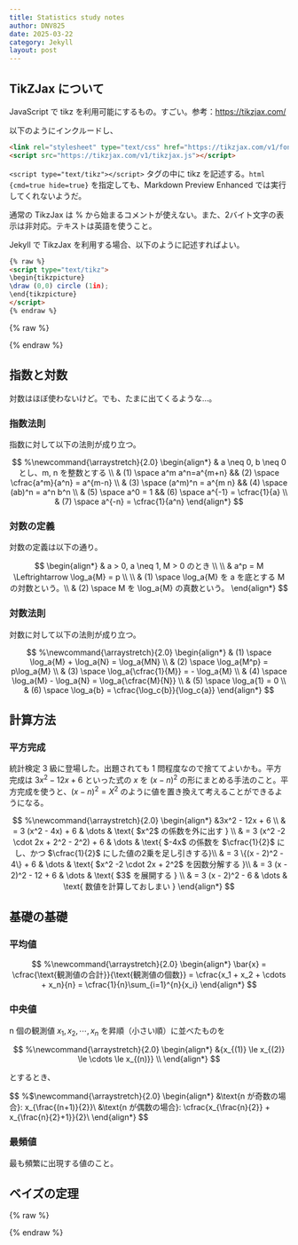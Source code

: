 ```yaml
---
title: Statistics study notes
author: DNV825
date: 2025-03-22
category: Jekyll
layout: post
---
```


<!-- ローカル確認時は有効化、プッシュ時には無効化すること。
<link rel="stylesheet" type="text/css" href="https://tikzjax.com/v1/fonts.css">
<script src="https://tikzjax.com/v1/tikzjax.js"></script> -->

## TikZJax について

JavaScript で tikz を利用可能にするもの。すごい。参考：<https://tikzjax.com/>

以下のようにインクルードし、

```html
<link rel="stylesheet" type="text/css" href="https://tikzjax.com/v1/fonts.css">
<script src="https://tikzjax.com/v1/tikzjax.js"></script>
```

`<script type="text/tikz"></script>` タグの中に tikz を記述する。`html {cmd=true hide=true}` を指定しても、Markdown Preview Enhanced では実行してくれないようだ。

通常の TikzJax は % から始まるコメントが使えない。また、2バイト文字の表示は非対応。テキストは英語を使うこと。

Jekyll で TikzJax を利用する場合、以下のように記述すればよい。

```html
{% raw %}
<script type="text/tikz">
\begin{tikzpicture}
\draw (0,0) circle (1in);
\end{tikzpicture}
</script>
{% endraw %}
```

{% raw %}
<script type="text/tikz">
\begin{tikzpicture}
\draw (0,0) circle (1in);
\end{tikzpicture}
</script>
{% endraw %}

## 指数と対数

対数はほぼ使わないけど。でも、たまに出てくるような…。

### 指数法則

指数に対して以下の法則が成り立つ。

$$
%\newcommand{\arraystretch}{2.0}
\begin{align*}
& a \neq 0, b \neq 0 とし、m, n を整数とする \\
& (1) \space a^m a^n=a^{m+n} && (2) \space \cfrac{a^m}{a^n} = a^{m-n} \\
& (3) \space (a^m)^n = a^{m n} && (4) \space (ab)^n = a^n b^n \\
& (5) \space a^0 = 1 && (6) \space a^{-1} = \cfrac{1}{a} \\
& (7) \space a^{-n} = \cfrac{1}{a^n}
\end{align*}
$$

### 対数の定義

対数の定義は以下の通り。

$$
\begin{align*}
& a > 0, a \neq 1, M > 0 のとき \\
\\
& a^p = M \Leftrightarrow \log_a{M} = p \\
\\
& (1) \space \log_a{M} を a を底とする M の対数という。\\
& (2) \space M を \log_a{M} の真数という。
\end{align*}
$$

### 対数法則

対数に対して以下の法則が成り立つ。

$$
%\newcommand{\arraystretch}{2.0}
\begin{align*}
& (1) \space \log_a{M} + \log_a{N} = \log_a{MN} \\
& (2) \space \log_a{M^p} = p\log_a{M} \\
& (3) \space \log_a{\cfrac{1}{M}} = - \log_a{M} \\
& (4) \space \log_a{M} - \log_a{N} = \log_a{\cfrac{M}{N}} \\
& (5) \space \log_a{1} = 0 \\
& (6) \space \log_a{b} = \cfrac{\log_c{b}}{\log_c{a}}
\end{align*}
$$

## 計算方法

### 平方完成

統計検定 3 級に登場した。出題されても 1 問程度なので捨ててよいかも。平方完成は $3x^2 -12x +6$ といった式の $x$ を $(x - n)^2$ の形にまとめる手法のこと。平方完成を使うと、$(x - n)^2 = X^2$ のように値を置き換えて考えることができるようになる。

$$
%\newcommand{\arraystretch}{2.0}
\begin{align*}
&3x^2  - 12x + 6 \\
& = 3 (x^2 - 4x) + 6 & \dots & \text{ $x^2$ の係数を外に出す } \\
& = 3 (x^2 -2 \cdot 2x + 2^2 - 2^2) + 6 & \dots & \text{ $-4x$ の係数を $\cfrac{1}{2}$ にし、かつ $\cfrac{1}{2}$ にした値の2乗を足し引きする}\\
& = 3 \{(x - 2)^2 - 4\} + 6 & \dots & \text{ $x^2 -2 \cdot 2x + 2^2$ を因数分解する }\\
& = 3 (x - 2)^2 - 12 + 6 & \dots & \text{ $3$ を展開する } \\
& = 3 (x - 2)^2 - 6 & \dots & \text{ 数値を計算しておしまい }
\end{align*}
$$

## 基礎の基礎

### 平均値

$$
%\newcommand{\arraystretch}{2.0}
\begin{align*}
\bar{x} = \cfrac{\text{観測値の合計}}{\text{観測値の個数}} = \cfrac{x_1 + x_2 + \cdots + x_n}{n} = \cfrac{1}{n}\sum_{i=1}^{n}{x_i}
\end{align*}
$$

### 中央値

n 個の観測値 $x_1, x_2, \cdots , x_n$ を昇順（小さい順）に並べたものを

$$
%\newcommand{\arraystretch}{2.0}
\begin{align*}
&{x_{(1)} \le x_{(2)} \le \cdots \le x_{(n)}} \\
\end{align*}
$$

とするとき、

$$
%$\newcommand{\arraystretch}{2.0}
\begin{align*}
&\text{n が奇数の場合}: x_{\frac{(n+1)}{2}}\\
&\text{n が偶数の場合}: \cfrac{x_{\frac{n}{2}} + x_{\frac{n}{2}+1}}{2}\\
\end{align*}
$$

### 最頻値

最も頻繁に出現する値のこと。

## ベイズの定理

<!-- {% raw %}
<script type="text/tikz">
\begin{tikzpicture}[scale=0.1]

% 大枠の四角
\draw (0,0) rectangle (160,100);

% 保菌者（0.01%）の領域
\fill[orange!30] (0,3) rectangle (3,100);

% 陽性（真）のラベル
\draw[thick] (0,100) -- (-10,100);
\draw[thick, <->] (-5,4) -- (-5,99)  node [midway, left,  align=center] {$99\%$};
\draw[thick] (0,3) -- (-10,3);
\draw[->] (10,50) -- (5,50) node[right] at (10,50) {Positive (true)};

% 非保菌者（99.99%）のうち陽性（誤り）の領域
\fill[blue!20] (0,100) rectangle (160,97);

% 陽性（誤り）のラベル
\draw[<->] (10,97) -- (10,100) node[midway,right]{$1\%$};
\draw[thick, ->] (75,93) -- (75,97) node[below] at (75,92) {Positive (false)};

% 上部のラベル
\draw[thick, <->] (0,103) -- (3, 103) node[midway, above,align=center] at(0, 105) {P(B) = 0.01\%\\(carrier) };
\draw[thick, <->] (3,103) -- (160,103) node [midway, above, align=center] {P($\overline{B}$) = 99.99\%\\(not carrier)};

% 数式
\draw (200,90) -- (180,90) node[left, align=right] {P(A $\vert$ B) =};
\fill[orange!30] (187,96) rectangle (193,92);
\fill[orange!30] (180,88) rectangle (186,84);
\draw (190,86) node {$+$};
\fill[blue!20] (194,88) rectangle (200,84);

\end{tikzpicture}
</script>
{% endraw %} -->

{% raw %}
<script type="text/tikz">
\begin{tikzpicture}[scale=0.1]
\draw (0,0) rectangle (160,100);
\fill[orange!30] (0,3) rectangle (3,100);
\draw[thick] (0,100) -- (-10,100);
\draw[thick, <->] (-5,4) -- (-5,99)  node [midway, left,  align=center] {$99\%$};
\draw[thick] (0,3) -- (-10,3);
\draw[->] (10,50) -- (5,50) node[right] at (10,50) {Positive (true)};
\fill[blue!20] (0,100) rectangle (160,97);
\draw[<->] (10,97) -- (10,100) node[midway,right]{$1\%$};
\draw[thick, ->] (75,93) -- (75,97) node[below] at (75,92) {Positive (false)};
\draw[thick, <->] (0,103) -- (3, 103) node[midway, above,align=center] at(0, 105) {P(B) = 0.01\%\\(carrier) };
\draw[thick, <->] (3,103) -- (160,103) node [midway, above, align=center] {P($\overline{B}$) = 99.99\%\\(not carrier)};
\draw (200,90) -- (180,90) node[left, align=right] {P(A $\vert$ B) =};
\fill[orange!30] (187,96) rectangle (193,92);
\fill[orange!30] (180,88) rectangle (186,84);
\draw (190,86) node {$+$};
\fill[blue!20] (194,88) rectangle (200,84);
\end{tikzpicture}
</script>
{% endraw %}
